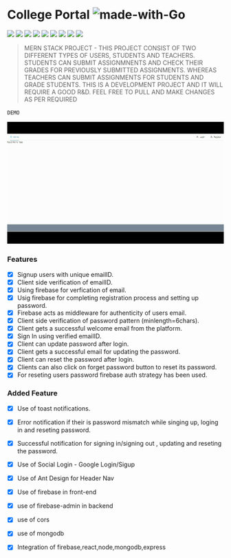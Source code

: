 # College Portal  ![made-with-Go](https://img.shields.io/badge/Made%20with-love-1f425f.svg?style=for-the-badge&logo=appveyor) 

![](https://img.shields.io/badge/version-1.0.1-orange?style=for-the-badge&logo=appveyor) ![](https://img.shields.io/badge/dependencies-up%20to%20date-success?style=for-the-badge&logo=appveyor) 
![](https://img.shields.io/badge/platform-win--32%20%7C%20win--64-lightgrey?style=for-the-badge&logo=appveyor)
![](https://img.shields.io/badge/website-offline-lightgrey?style=for-the-badge&logo=appveyor)
![](https://img.shields.io/badge/MERN-STACK-red?style=for-the-badge&logo=appveyor) ![](https://img.shields.io/badge/mongo-db-orange) ![](https://img.shields.io/badge/express%20-js-orange) ![](https://img.shields.io/badge/react-js-orange) ![](https://img.shields.io/badge/node-js-orange) 

>MERN STACK PROJECT - THIS PROJECT CONSIST OF TWO DIFFERENT TYPES OF USERS, STUDENTS AND TEACHERS. STUDENTS CAN SUBMIT ASSIGNMNENTS AND CHECK THEIR GRADES FOR PREVIOUSLY SUBMITTED ASSIGNMENTS. WHEREAS TEACHERS CAN SUBMIT ASSIGNMENTS FOR STUDENTS AND GRADE STUDENTS. THIS IS A DEVELOPMENT PROJECT AND IT WILL REQUIRE A GOOD R&D. FEEL FREE TO PULL AND MAKE CHANGES AS PER REQUIRED


```
DEMO
```
![](https://github.com/Yaswant-Kumar-Singhi/collegePortal/blob/main/Screenshot/CollegePortalGIF.gif)


### Features
- [x] Signup users with unique emailID.
- [x] Client side verification of emailID.
- [x] Using firebase for verfication of email.
- [x] Usig firebase for completing registration process and setting up password.
- [x] Firebase acts as middleware for authenticity of users email.
- [x] Client side verification of password pattern (minlength=6chars).
- [x] Client gets a successful welcome email from the platform.
- [x] Sign In using verified emailID.
- [x] Client can update password after login.
- [x] Client gets a successful email for updating the password.
- [x] Client can reset the password after login.
- [x] Clients can also click on forget password button to reset its password.
- [x] For reseting users password firebase auth strategy has been used.

### Added Feature
- [x] Use of toast notifications.
- [x] Error notification if their is password mismatch while singing up, loging in and reseting password.
- [x] Successful notification for signing in/signing out , updating and reseting the password.
- [x] Use of Social Login - Google Login/Sigup 
- [x] Use of Ant Design for Header Nav
- [x] Use of firebase in front-end
- [x] use of firebase-admin in backend
- [x] use of cors
- [x] use of mongodb
- [x] Integration of firebase,react,node,mongodb,express


